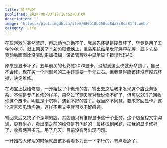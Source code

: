 ```yaml
---
title: 显卡损坏
published: 2024-08-03T12:18:52+08:00
description: ''
image: 'https://pic1.imgdb.cn/item/680b18b258cb8da5c8ca81f1.webp'
category: Life
---
```

在玩游戏时突然蓝屏，再启动也启动不了，我最先怀疑是硬盘坏了，毕竟是用了五年的QLC，就上网买了个新的硬盘换上，重装系统结果发现屏幕花屏，显卡安装驱动后画面比没驱动更加模糊，设备管理器中显示显卡错误代码43。

原来是显卡坏了。五年前买的七彩虹2070显卡，没想到这么快就寿命到了，自己不会修，现在买一个同型号的二手还需要一千元左右。但我觉得应该还没有彻底坏掉，决定维修。

在淘宝上找维修店，一开始找了个惠州的店，寄出去之后我才发现这个店业务很杂，不像是专门维修的样子，果然过了两天就对我说修不好了，但可以200元回收你这个废卡。明显是个坑啊，遇到不好的店了。我当然不同意，要求寄回显卡。这个店喜欢电话沟通，这样不用文字就可以不留痕迹。

寄回来后又找了个深圳的店，其店铺只有维修显卡这一个业务，这个店全程文字沟通，更有耐心，看出来之前的维修是有问题的，最终找到问题，把我的显卡修好了，收费两百多元。用了几天，目前没有再出现问题。

一开始找人修理的时候就应该多看看多对比一下才行的，有点着急了。
